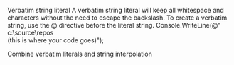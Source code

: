 Verbatim string literal
A verbatim string literal will keep all whitespace and characters without the need to escape the backslash. To create a verbatim string, use the @ directive before the literal string.
Console.WriteLine(@"    c:\source\repos    
        (this is where your code goes)");

Combine verbatim literals and string interpolation